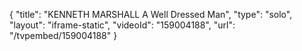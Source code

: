 {
    "title": "KENNETH MARSHALL A Well Dressed Man",
    "type": "solo",
    "layout": "iframe-static",
    "videoId": "159004188",
    "url": "\/tvpembed\/159004188"
}